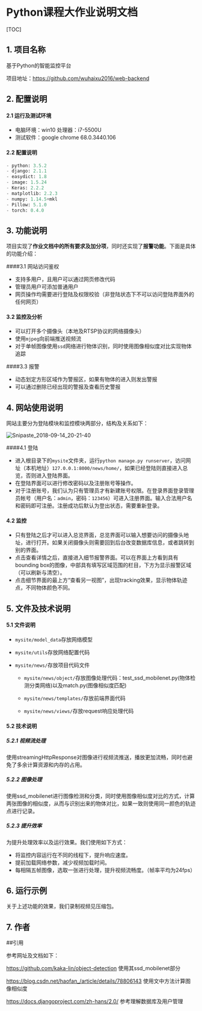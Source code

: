 # Python课程大作业说明文档

[TOC]

## 1. 项目名称

基于Python的智能监控平台

项目地址：https://github.com/wuhaixu2016/web-backend

## 2. 配置说明

#### 2.1 运行及测试环境 

- 电脑环境：win10  处理器：i7-5500U 
- 测试软件：google chrome 68.0.3440.106

#### 2.2 配置说明 

```python
- python: 3.5.2
- django: 2.1.1
- easydict: 1.8
- image: 1.5.24
- Keras: 2.2.2
- matplotlib: 2.2.3
- numpy: 1.14.5+mkl
- Pillow: 5.1.0
- torch: 0.4.0
```

## 3. 功能说明

项目实现了**作业文档中的所有要求及加分项**，同时还实现了**报警功能**。下面是具体的功能介绍：

####3.1 ⽹站访问鉴权

- 支持多用户，且用户可以通过网页修改代码
- 管理员用户可添加普通用户
- 网页操作均需要进行登陆及权限校验（非登陆状态下不可以访问登陆界面外的任何网页）

#### 3.2 监控及分析

- 可以打开多个摄像头（本地及RTSP协议的网络摄像头）
- 使用`mjpeg`向前端推送视频流
- 对于单帧图像使用`ssd`网络进行物体识别，同时使用图像相似度对比实现物体追踪

####3.3 报警

- 动态划定方形区域作为警报区，如果有物体的进入则发出警报
- 可以通过删除已经出现的警报及查看历史警报

## 4. 网站使用说明

网站主要分为登陆模块和监控模块两部分，结构及关系如下：

![Snipaste_2018-09-14_20-21-40](C:\Users\wuhaixu\Desktop\Snipaste_2018-09-14_20-21-40.png) 

####4.1 登陆

- 进入根目录下的``mysite``文件夹，运行``python manage.py runserver``，访问网址（本机地址）``127.0.0.1:8000/news/home/``，如果已经登陆则直接进入总览，否则进入登陆界面。
- 在登陆界面可以进行修改密码以及注册账号等操作。
- 对于注册账号，我们认为只有管理员才有新建账号权限。在登录界面登录管理员帐号（用户名：``admin``，密码：``123456``）可进入注册界面。输入合法用户名和密码即可注册。注册成功后默认为登出状态，需要重新登录。

#### 4.2 监控

- 只有登陆之后才可以进入总览界面，总览界面可以输入想要访问的摄像头地址，进行打开。如果关闭摄像头则需要回到后台改变数据库信息，或者跳转到别的界面。
- 点击查看详情之后，直接进入细节报警界面。可以在界面上方看到具有bounding box的图像，中部具有填写区域范围的栏目，下方为显示报警区域（可以刷新与清空）。
- 点击细节界面的最上方“查看另一视图”，出现tracking效果，显示物体轨迹点，不同物体颜色不同。

## 5. 文件及技术说明

#### 5.1 文件说明

- `mysite/model_data`存放网络模型

- `mysite/utils`存放网络配置代码

- `mysite/news/`存放项目代码文件

  - `mysite/news/object/`存放图像处理代码：test_ssd_mobilenet.py(物体检测分类网络)以及match.py(图像相似度匹配)

  - `mysite/news/templates/`存放前端界面代码

  - `mysite/news/views/`存放request响应处理代码

#### 5.2 技术说明

##### 5.2.1 视频流处理

使用streamingHttpResponse对图像进行视频流推送，播放更加流畅，同时也避免了多余计算资源和内存的占用。

##### 5.2.2 图像处理

使用ssd_mobilenet进行图像检测和分类，同时使用图像相似度对比的方式，计算两张图像的相似度，从而与识别出来的物体对比，如果一致则使用同一颜色的轨迹点进行记录。

##### 5.2.3 提升效率

为提升处理效率以及运行效果。我们使用如下方式：

- 将监控内容运行在不同的线程下，提升响应速度。
- 提前加载网络参数，减少视频加载时间。
- 每相隔五帧图像，选取一张进行处理，提升视频流畅度。（帧率平均为24fps）

## 6. 运行示例

关于上述功能的效果，我们录制视频见压缩包。

## 7. 作者



##引用

参考网址及文档如下：

https://github.com/kaka-lin/object-detection  使用其ssd_mobilenet部分

https://blog.csdn.net/haofan_/article/details/78806143 使用文中方法计算图像相似度

https://docs.djangoproject.com/zh-hans/2.0/ 参考理解数据库及用户管理